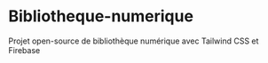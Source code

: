 # Bibliotheque-numerique
Projet  open-source  de bibliothèque numérique avec Tailwind CSS et Firebase
